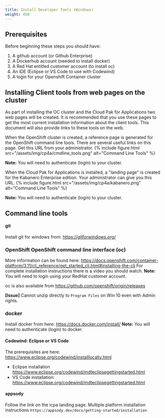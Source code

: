 ```yaml
---
title: Install Developer Tools (Windows)
weight: 450
---
```


## Prerequisites

Before beginning these steps you should have:
1. A github account (or Github Enterprise)
1. A Dockerhub account (needed to install docker)
1. A Red Hat entitled customer account (to install oc)
1. An IDE (Eclipse or VS Code to use with Codewind)
1. A login for your Openshift Container cluster


## Installing Client tools from web pages on the cluster

As part of installing the OC cluster and the Cloud Pak for Applications two web pages will be created. It is recommended that you use these pages to get the most current installation information about the client tools. This document will also provide links to these tools on the web.

When the OpenShift cluster is created, a reference page is generated for the OpenShift command line tools. There are several useful links on this page. Get this URL from your administrator.
{%
 include figure.html
 src="/assets/img/cp4a/cmdline_tools.png"
 alt="Command Line Tools"
%}

**Note:** You will need to authenticate (login) to your cluster.

When the Cloud Pak for Applications is installed, a "landing page" is created for the Kabanero Enterprise edition. Your administrator can give you this URL.
{%
 include figure.html
 src="/assets/img/cp4a/kabanero.png"
 alt="Command Line Tools"
%}

**Note:** You will need to authenticate (login) to your cluster.

## Command line tools

#### git

Install git for windows from: https://gitforwindows.org/

### OpenShift OpenShift command line interface (oc)

More information can be found here:
https://docs.openshift.com/container-platform/3.11/cli_reference/get_started_cli.html#installing-the-cli For complete installation instructions there is a video you should watch.
**Note:** You will need to login using your RedHat customer account.

oc is also available from https://github.com/openshift/origin/releases

**[Issue]** Cannot unzip directly to `Program Files` on Win 10 even with Admin rights.


### docker
Install docker from here:
https://docs.docker.com/install/
**Note:** You will need to authenticate (login) to docker.


#### Codewind: Eclipse or VS Code
The prerequisites are here: https://www.eclipse.org/codewind/installlocally.html

* Eclipse installation https://www.eclipse.org/codewind/mdteclipsegettingstarted.html
* VS Code installation: https://www.eclipse.org/codewind/mdteclipsegettingstarted.html

#### appsody

Follow the link on the icpa landing page.
Multiple platform installation instructions `https://appsody.dev/docs/getting-started/installation`
